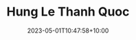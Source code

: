 ---
title: "Hung Le Thanh Quoc"
date: 2023-05-01T10:47:58+10:00
image: "assets/img/team/guy-1-circ.png"
jobtitle: "UROP RA"
collaboration: student
linkedinurl: "https://www.linkedin.com/"
url: "https://www.khoadoan.me/team"
areas: NLP/LLM
promoted: true
faculty: false
research_assistant: false
urop_assistant: true
phd_student: false
weight: 106
current: true
---